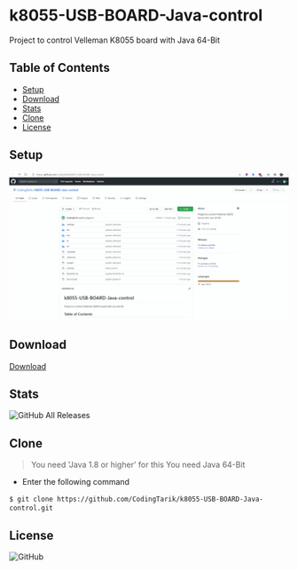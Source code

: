 # k8055-USB-BOARD-Java-control
Project to control Velleman K8055 board with Java 64-Bit

## Table of Contents
  - [Setup](#setup)
  - [Download](#Download)
  - [Stats](#stats)
  - [Clone](#clone)
  - [License](#License)
## Setup
![](doc/tutorial.gif)

## Download
[Download](https://github.com/CodingTarik/k8055-USB-BOARD-Java-control/releases)

## Stats
![GitHub All Releases](https://img.shields.io/github/downloads/CodingTarik/k8055-USB-BOARD-Java-control/total)
## Clone
> You need 'Java 1.8 or higher' for this
> You need Java 64-Bit

- Enter the following command
```shell
$ git clone https://github.com/CodingTarik/k8055-USB-BOARD-Java-control.git
```
## License
![GitHub](https://img.shields.io/github/license/CodingTarik/k8055-USB-BOARD-Java-control)
